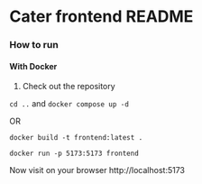# Cater frontend README

### How to run
#### With Docker
1. Check out the repository

`cd ..` and `docker compose up -d`

OR

 `docker build -t frontend:latest .`
 
 `docker run -p 5173:5173 frontend`

Now visit on your browser http://localhost:5173